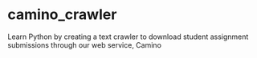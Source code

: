 # camino_crawler
Learn Python by creating a text crawler to download student assignment submissions through our web service, Camino
